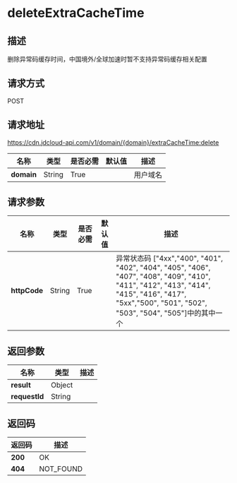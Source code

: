 # deleteExtraCacheTime


## 描述
删除异常码缓存时间，中国境外/全球加速时暂不支持异常码缓存相关配置

## 请求方式
POST

## 请求地址
https://cdn.jdcloud-api.com/v1/domain/{domain}/extraCacheTime:delete

|名称|类型|是否必需|默认值|描述|
|---|---|---|---|---|
|**domain**|String|True| |用户域名|

## 请求参数
|名称|类型|是否必需|默认值|描述|
|---|---|---|---|---|
|**httpCode**|String|True| |异常状态码 ["4xx","400", "401",  "402", "404", "405", "406", "407", "408", "409", "410", "411", "412", "413", "414", "415", "416", "417",  "5xx","500", "501", "502", "503", "504", "505"]中的其中一个|


## 返回参数
|名称|类型|描述|
|---|---|---|
|**result**|Object| |
|**requestId**|String| |


## 返回码
|返回码|描述|
|---|---|
|**200**|OK|
|**404**|NOT_FOUND|
